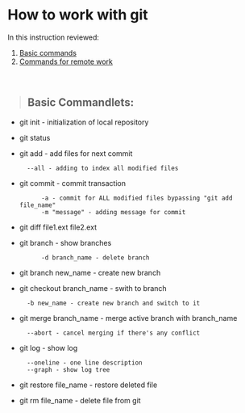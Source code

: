 # How to work with git

In this instruction reviewed:

1. [Basic commands](#basic-commandlets)
2. [Commands for remote work](#remote-work-with-versions-in-github)
<br>

> ## Basic Commandlets:

* git init - initialization of local repository

* git status

* git add - add files for next commit
	
        --all - adding to index all modified files


* git commit - commit transaction

	        -a - commit for ALL modified files bypassing "git add file_name"
	        -m "message" - adding message for commit

* git diff file1.ext file2.ext

* git branch - show branches
	        
            -d branch_name - delete branch

* git branch new_name - create new branch

* git checkout branch_name - swith to branch
	
        -b new_name - create new branch and switch to it

* git merge branch_name - merge active branch with branch_name
		
        --abort - cancel merging if there's any conflict

* git log - show log
	    
        --oneline - one line description
        --graph - show log tree

* git restore file_name - restore deleted file

* git rm file_name - delete file from git



